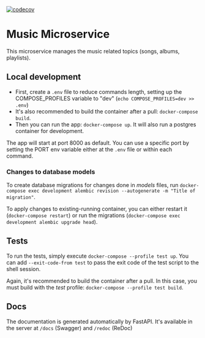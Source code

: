 [![codecov](https://codecov.io/gh/GrupoX-FIUBA/music-service/branch/main/graph/badge.svg?token=VXS3E2BKR7)](https://codecov.io/gh/GrupoX-FIUBA/music-service)

# Music Microservice

This microservice manages the music related topics (songs, albums, playlists).

## Local development

- First, create a `.env` file to reduce commands length, setting up the COMPOSE_PROFILES variable to "dev" (`echo COMPOSE_PROFILES=dev >> .env`)
- It's also recommended to build the container after a pull: `docker-compose build`.
- Then you can run the app: `docker-compose up`. It will also run a postgres container for development.

The app will start at port 8000 as default. You can use a specific port by setting the PORT env variable either at the `.env` file or within each command.

### Changes to database models

To create database migrations for changes done in _models_ files, run `docker-compose exec development alembic revision --autogenerate -m "Title of migration"`.

To apply changes to existing-running container, you can either restart it (`docker-compose restart`) or run the migrations (`docker-compose exec development alembic upgrade head`).

## Tests

To run the tests, simply execute `docker-compose --profile test up`. You can add `--exit-code-from test` to pass the exit code of the test script to the shell session.

Again, it's recommended to build the container after a pull. In this case, you must build with the _test_ profile: `docker-compose --profile test build`.

## Docs

The documentation is generated automatically by FastAPI. It's available in the server at `/docs` (Swagger) and `/redoc` (ReDoc)
